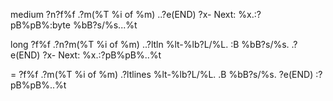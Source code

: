 
medium
?n?f%f .?m(%T %i of %m) ..?e(END) ?x- Next\: %x.:?pB%pB\%:byte %bB?s/%s...%t

long
?f%f .?n?m(%T %i of %m) ..?ltln %lt-%lb?L/%L. :B %bB?s/%s. .?e(END) ?x- Next\: %x.:?pB%pB\%..%t


=
?f%f .?m(%T %i of %m) .?ltlines %lt-%lb?L/%L. .B %bB?s/%s. ?e(END) :?pB%pB\%..%t